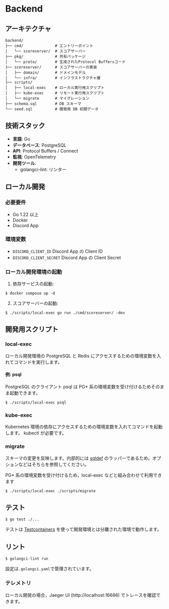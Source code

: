 # Backend

## アーキテクチャ

```
backend/
├── cmd/              # エントリーポイント
│   └── scoreserver/  # スコアサーバー
├── pkg/              # 共有パッケージ
│   └── proto/        # 生成されたProtocol Buffersコード
├── scoreserver/      # スコアサーバーの実装
│   ├── domain/       # ドメインモデル
│   └── infra/        # インフラストラクチャ層
├── scripts/
│   ├── local-exec    # ローカル実行用スクリプト
│   ├── kube-exec     # リモート実行用スクリプト
│   └── migrate       # マイグレーション
├── schema.sql        # DB スキーマ
└── seed.sql          # 開発用 DB 初期データ
```

## 技術スタック

- **言語**: Go
- **データベース**: PostgreSQL
- **API**: Protocol Buffers / Connect
- **監視**: OpenTelemetry
- **開発ツール**:
  - golangci-lint: リンター

## ローカル開発

### 必要要件

- Go 1.22 以上
- Docker
- Discord App

### 環境変数

- `DISCORD_CLIENT_ID` Discord App の Client ID
- `DISCORD_CLIENT_SECRET` Discord App の Client Secret

### ローカル開発環境の起動

1. 依存サービスの起動:

```console
$ docker compose up -d
```

2. スコアサーバーの起動:

```console
$ ./scripts/local-exec go run ./cmd/scoreserver/ -dev
```

## 開発用スクリプト

### local-exec

ローカル開発環境の PostgreSQL と Redis にアクセスするための環境変数を入れてコマンドを実行します。

#### 例: psql

PostgreSQL のクライアント psql は PG* 系の環境変数を受け付けるためそのまま起動できます。

```console
$ ./scripts/local-exec psql
```

### kube-exec

Kubernetes 環境の依存にアクセスするための環境変数を入れてコマンドを起動します。
kubectl が必要です。

### migrate

スキーマの変更を反映します。内部的には [sqldef](https://github.com/sqldef/sqldef) のラッパーであるため，オプションなどはそちらを参照してください。

PG* 系の環境変数を受け付けるため，local-exec などと組み合わせて利用できます
```console
$ ./scripts/local-exec ./scripts/migrate
```

## テスト

```console
$ go test ./...
```

テストは [Testcontainers](https://testcontainers.com) を使って開発環境とは分離された環境で動作します。

## リント

```console
$ golangci-lint run
```

設定は`.golangci.yaml`で管理されています。

### テレメトリ

ローカル開発の場合，Jaeger UI (http://localhost:16686) でトレースを確認できます。
